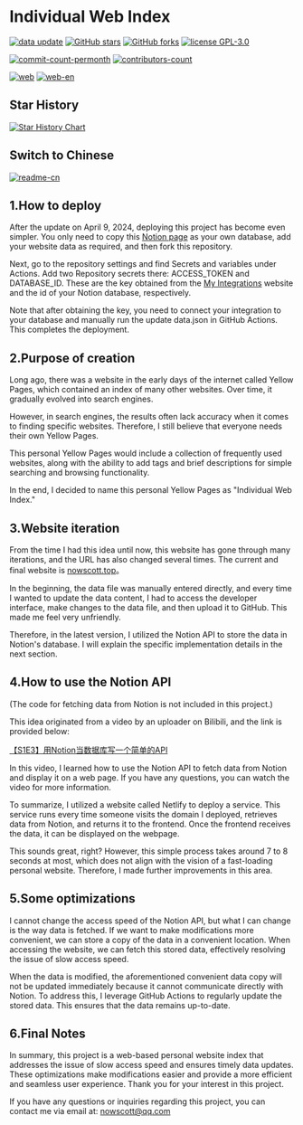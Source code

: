 # Individual Web Index

[![data update][data-update-image]][data-update-url]
[![GitHub stars][stars-image]][stars-url]
[![GitHub forks][forks-image]][forks-url]
[![license GPL-3.0][license-image]][license-url]

[![commit-count-permonth][commit-image]][commit-url]
[![contributors-count][contributors-image]][contributors-url]

[![web][web-image]][web-url]
[![web-en][web-en-image]][web-en-url]

## Star History

[![Star History Chart][stars-history-image]][stars-url]

[data-update-url]:https://github.com/NowScott/web_database/actions/workflows/scraping.yml "数据更新"
[data-update-image]:https://img.shields.io/github/actions/workflow/status/NowScott/IndWebIndex/scraping.yml?label=data%20update
[stars-url]:https://github.com/NowScott/IndWebIndex/stargazers "星标"
[stars-image]: https://img.shields.io/github/stars/NowScott/IndWebIndex?label=Star
[forks-url]: https://github.com/NowScott/IndWebIndex/forks "复刻"
[forks-image]: https://img.shields.io/github/forks/NowScott/IndWebIndex?label=Fork
[license-url]: https://opensource.org/license/gpl-3-0/  "许可证"
[license-image]: https://img.shields.io/github/license/NowScott/IndWebIndex

[commit-url]:https://github.com/NowScott/IndWebIndex/commits/main "提交"
[commit-image]:https://img.shields.io/github/commit-activity/m/NowScott/IndWebIndex
[contributors-url]:https://github.com/NowScott/IndWebIndex/graphs/contributors "贡献者"
[contributors-image]:https://img.shields.io/github/contributors/NowScott/IndWebIndex

[web-url]:https://www.nowscott.top "中文网页"
[web-image]:https://img.shields.io/badge/%E7%BD%91%E9%A1%B5%E9%A2%84%E8%A7%88-%E4%B8%AD%E6%96%87-blue
[web-en-url]:https://www.nowscott.top/en "English Web"
[web-en-image]:https://img.shields.io/badge/Preview-EN-blue
[stars-history-image]:https://api.star-history.com/svg?repos=NowScott/IndWebIndex&type=Date

[notion-url]:https://nowscott.notion.site/0c3540063c0245a3947494527e83ba7a?v=8757a2fec25246fcb24574ba60542f00

[access-url]:https://www.notion.so/my-integrations

## Switch to Chinese

[![readme-cn][readme-cn-image]][readme-cn-url]

[readme-cn-url]:https://github.com/NowScott/IndWebIndex/blob/main/README_CN.md "Chinese Version"
[readme-cn-image]:https://img.shields.io/badge/%E4%B8%AD%E6%96%87%E7%89%88%E6%9C%AC-red

## 1.How to deploy

After the update on April 9, 2024, deploying this project has become even simpler. You only need to copy this [Notion page](notion-url) as your own database, add your website data as required, and then fork this repository.

Next, go to the repository settings and find Secrets and variables under Actions. Add two Repository secrets there: ACCESS_TOKEN and DATABASE_ID. These are the key obtained from the [My Integrations](access-url) website and the id of your Notion database, respectively.

Note that after obtaining the key, you need to connect your integration to your database and manually run the update data.json in GitHub Actions. This completes the deployment.

## 2.Purpose of creation

Long ago, there was a website in the early days of the internet called Yellow Pages, which contained an index of many other websites. Over time, it gradually evolved into search engines.

However, in search engines, the results often lack accuracy when it comes to finding specific websites. Therefore, I still believe that everyone needs their own Yellow Pages.

This personal Yellow Pages would include a collection of frequently used websites, along with the ability to add tags and brief descriptions for simple searching and browsing functionality.

In the end, I decided to name this personal Yellow Pages as "Individual Web Index."

## 3.Website iteration

From the time I had this idea until now, this website has gone through many iterations, and the URL has also changed several times. The current and final website is [nowscott.top](https://nowscott.top)。

In the beginning, the data file was manually entered directly, and every time I wanted to update the data content, I had to access the developer interface, make changes to the data file, and then upload it to GitHub. This made me feel very unfriendly.

Therefore, in the latest version, I utilized the Notion API to store the data in Notion's database. I will explain the specific implementation details in the next section.

## 4.How to use the Notion API
(The code for fetching data from Notion is not included in this project.)

This idea originated from a video by an uploader on Bilibili, and the link is provided below:

[【S1E3】用Notion当数据库写一个简单的API](https://www.bilibili.com/video/BV1gF411E7pV/?share_source=copy_web&vd_source=98c7014c35363c157a4fba4929dbda77)

In this video, I learned how to use the Notion API to fetch data from Notion and display it on a web page. If you have any questions, you can watch the video for more information.

To summarize, I utilized a website called Netlify to deploy a service. This service runs every time someone visits the domain I deployed, retrieves data from Notion, and returns it to the frontend. Once the frontend receives the data, it can be displayed on the webpage.

This sounds great, right? However, this simple process takes around 7 to 8 seconds at most, which does not align with the vision of a fast-loading personal website. Therefore, I made further improvements in this area.

## 5.Some optimizations

I cannot change the access speed of the Notion API, but what I can change is the way data is fetched. If we want to make modifications more convenient, we can store a copy of the data in a convenient location. When accessing the website, we can fetch this stored data, effectively resolving the issue of slow access speed.

When the data is modified, the aforementioned convenient data copy will not be updated immediately because it cannot communicate directly with Notion. To address this, I leverage GitHub Actions to regularly update the stored data. This ensures that the data remains up-to-date.

## 6.Final Notes

In summary, this project is a web-based personal website index that addresses the issue of slow access speed and ensures timely data updates. These optimizations make modifications easier and provide a more efficient and seamless user experience. Thank you for your interest in this project.

If you have any questions or inquiries regarding this project, you can contact me via email at: [nowscott@qq.com](mailto:nowscott@qq.com)
